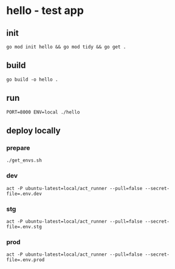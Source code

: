 # hello - test app

## init

`go mod init hello && go mod tidy && go get .`

## build

`go build -o hello .`

## run

`PORT=8000 ENV=local ./hello`

## deploy locally

### prepare

`./get_envs.sh`

### dev

`act -P ubuntu-latest=local/act_runner --pull=false --secret-file=.env.dev`

### stg

`act -P ubuntu-latest=local/act_runner --pull=false --secret-file=.env.stg`

### prod

`act -P ubuntu-latest=local/act_runner --pull=false --secret-file=.env.prod`

